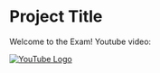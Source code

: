 # Project Title

Welcome to the Exam! Youtube video:

[![YouTube Logo](https://upload.wikimedia.org/wikipedia/commons/4/42/YouTube_icon_%282013-2017%29.png)](https://www.youtube.com/watch?v=WYMCHrSnyjc)
